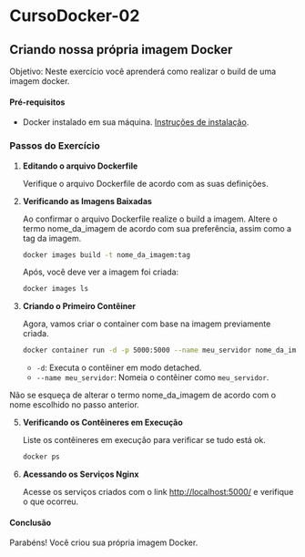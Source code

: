 # CursoDocker-02

## Criando nossa própria imagem Docker

Objetivo: Neste exercício você aprenderá como realizar o build de uma imagem docker.

#### Pré-requisitos
- Docker instalado em sua máquina. [Instruções de instalação](https://docs.docker.com/get-docker/).

### Passos do Exercício

1. **Editando o arquivo Dockerfile**

   Verifique o arquivo Dockerfile de acordo com as suas definições.

2. **Verificando as Imagens Baixadas**

   Ao confirmar o arquivo Dockerfile realize o build a imagem. Altere o termo nome_da_imagem de acordo com sua preferência, assim como a tag da imagem.

   ```bash
   docker images build -t nome_da_imagem:tag
   ```
   Após, você deve ver a imagem foi criada:

    ```bash
   docker images ls
   ```

4. **Criando o Primeiro Contêiner**

   Agora, vamos criar o container com base na imagem previamente criada.

   ```bash
   docker container run -d -p 5000:5000 --name meu_servidor nome_da_imagem
   ```

   - `-d`: Executa o contêiner em modo detached.
   - `--name meu_servidor`: Nomeia o contêiner como `meu_servidor`.

  Não se esqueça de alterar o termo nome_da_imagem de acordo com o nome escolhido no passo anterior.

5. **Verificando os Contêineres em Execução**

   Liste os contêineres em execução para verificar se tudo está ok.

   ```bash
   docker ps
   ```

7. **Acessando os Serviços Nginx**

   Acesse os serviços criados com o link [http://localhost:5000/](http://localhost:5000/) e verifique o que ocorreu.

#### Conclusão

Parabéns! Você criou sua própria imagem Docker.
